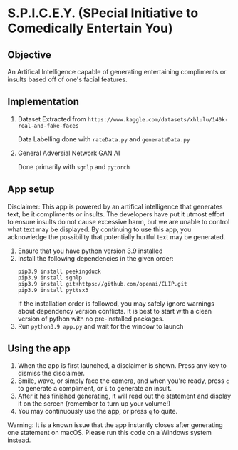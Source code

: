 # S.P.I.C.E.Y. (SPecial Initiative to Comedically Entertain You) 

## Objective

An Artifical Intelligence capable of generating entertaining compliments or insults based off of one's facial features.

## Implementation

1. Dataset Extracted from `https://www.kaggle.com/datasets/xhlulu/140k-real-and-fake-faces`

   Data Labelling done with `rateData.py` and `generateData.py`

2. General Adversial Network GAN AI

   Done primarily with `sgnlp` and `pytorch`

## App setup
Disclaimer: This app is powered by an artifical intelligence that generates text, be it compliments or insults. The developers have put it utmost effort to ensure insults do not cause excessive harm, but we are unable to control what text may be displayed. By continuing to use this app, you acknowledge the possibility that potentially hurtful text may be generated.

1. Ensure that you have python version 3.9 installed
2. Install the following dependencies in the given order:
    ```
    pip3.9 install peekingduck
    pip3.9 install sgnlp
    pip3.9 install git+https://github.com/openai/CLIP.git
    pip3.9 install pyttsx3
    ```
    If the installation order is followed, you may safely ignore warnings about dependency version conflicts. It is best to start with a clean version of python with no pre-installed packages.
3. Run `python3.9 app.py` and wait for the window to launch

## Using the app
1. When the app is first launched, a disclaimer is shown. Press any key to dismiss the disclaimer.
2. Smile, wave, or simply face the camera, and when you're ready, press `c` to generate a compliment, or `i` to generate an insult.
3. After it has finished generating, it will read out the statement and display it on the screen (remember to turn up your volume!)
4. You may continuously use the app, or press `q` to quite.

Warning: It is a known issue that the app instantly closes after generating one statement on macOS. Please run this code on a Windows system instead.
